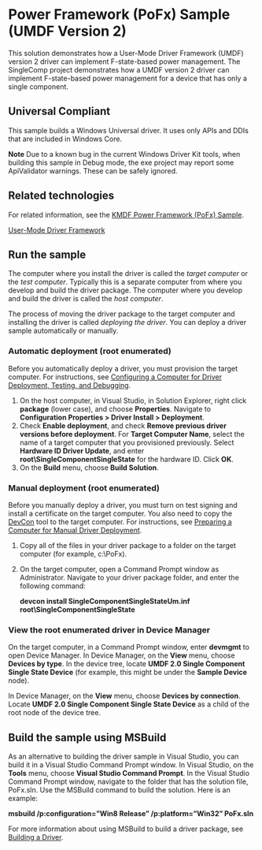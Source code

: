 Power Framework (PoFx) Sample (UMDF Version 2)
==============================================

This solution demonstrates how a User-Mode Driver Framework (UMDF) version 2 driver can implement F-state-based power management. The SingleComp project demonstrates how a UMDF version 2 driver can implement F-state-based power management for a device that has only a single component.

## Universal Compliant
This sample builds a Windows Universal driver. It uses only APIs and DDIs that are included in Windows Core.

**Note**
Due to a known bug in the current Windows Driver Kit tools, when building this sample in Debug mode, the exe project may report some ApiValidator warnings. These can be safely ignored.

Related technologies
--------------------
For related information, see the [KMDF Power Framework (PoFx) Sample](http://code.msdn.microsoft.com/windowshardware/PoFx-1974b51c).

[User-Mode Driver Framework](http://msdn.microsoft.com/en-us/library/windows/hardware/ff560456)

Run the sample
--------------

The computer where you install the driver is called the *target computer* or the *test computer*. Typically this is a separate computer from where you develop and build the driver package. The computer where you develop and build the driver is called the *host computer*.

The process of moving the driver package to the target computer and installing the driver is called *deploying the driver*. You can deploy a driver sample automatically or manually.

### Automatic deployment (root enumerated)

Before you automatically deploy a driver, you must provision the target computer. For instructions, see [Configuring a Computer for Driver Deployment, Testing, and Debugging](http://msdn.microsoft.com/en-us/library/windows/hardware/).

1.  On the host computer, in Visual Studio, in Solution Explorer, right click **package** (lower case), and choose **Properties**. Navigate to **Configuration Properties \> Driver Install \> Deployment**.
2.  Check **Enable deployment**, and check **Remove previous driver versions before deployment**. For **Target Computer Name**, select the name of a target computer that you provisioned previously. Select **Hardware ID Driver Update**, and enter **root\\SingleComponentSingleState** for the hardware ID. Click **OK**.
3.  On the **Build** menu, choose **Build Solution**.

### Manual deployment (root enumerated)

Before you manually deploy a driver, you must turn on test signing and install a certificate on the target computer. You also need to copy the [DevCon](http://msdn.microsoft.com/en-us/library/windows/hardware/ff544707) tool to the target computer. For instructions, see [Preparing a Computer for Manual Driver Deployment](http://msdn.microsoft.com/en-us/library/windows/hardware/dn265571).

1.  Copy all of the files in your driver package to a folder on the target computer (for example, c:\\PoFx).
2.  On the target computer, open a Command Prompt window as Administrator. Navigate to your driver package folder, and enter the following command:

    **devcon install SingleComponentSingleStateUm.inf root\\SingleComponentSingleState**

### View the root enumerated driver in Device Manager

On the target computer, in a Command Prompt window, enter **devmgmt** to open Device Manager. In Device Manager, on the **View** menu, choose **Devices by type**. In the device tree, locate **UMDF 2.0 Single Component Single State Device** (for example, this might be under the **Sample Device** node).

In Device Manager, on the **View** menu, choose **Devices by connection**. Locate **UMDF 2.0 Single Component Single State Device** as a child of the root node of the device tree.

Build the sample using MSBuild
------------------------------

As an alternative to building the driver sample in Visual Studio, you can build it in a Visual Studio Command Prompt window. In Visual Studio, on the **Tools** menu, choose **Visual Studio Command Prompt**. In the Visual Studio Command Prompt window, navigate to the folder that has the solution file, PoFx.sln. Use the MSBuild command to build the solution. Here is an example:

**msbuild /p:configuration=”Win8 Release” /p:platform=”Win32” PoFx.sln**

For more information about using MSBuild to build a driver package, see [Building a Driver](http://msdn.microsoft.com/en-us/library/windows/hardware/ff554644).

